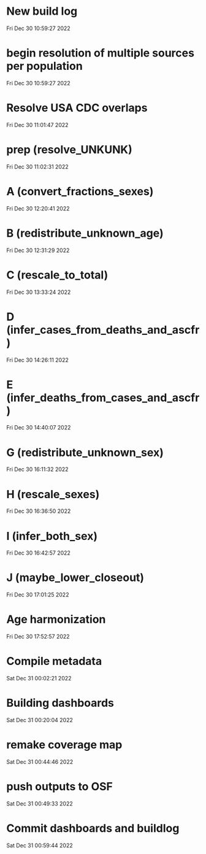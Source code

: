 
# New build log 
 Fri Dec 30 10:59:27 2022 


# begin resolution of multiple sources per population 
 Fri Dec 30 10:59:27 2022 


# Resolve USA CDC overlaps 
 Fri Dec 30 11:01:47 2022 


# prep (resolve_UNKUNK) 
 Fri Dec 30 11:02:31 2022 


# A (convert_fractions_sexes) 
 Fri Dec 30 12:20:41 2022 


# B (redistribute_unknown_age) 
 Fri Dec 30 12:31:29 2022 


# C (rescale_to_total) 
 Fri Dec 30 13:33:24 2022 


# D (infer_cases_from_deaths_and_ascfr) 
 Fri Dec 30 14:26:11 2022 


# E (infer_deaths_from_cases_and_ascfr) 
 Fri Dec 30 14:40:07 2022 


# G (redistribute_unknown_sex) 
 Fri Dec 30 16:11:32 2022 


# H (rescale_sexes) 
 Fri Dec 30 16:36:50 2022 


# I (infer_both_sex) 
 Fri Dec 30 16:42:57 2022 


# J (maybe_lower_closeout) 
 Fri Dec 30 17:01:25 2022 


# Age harmonization 
 Fri Dec 30 17:52:57 2022 


# Compile metadata 
 Sat Dec 31 00:02:21 2022 


# Building dashboards 
 Sat Dec 31 00:20:04 2022 


# remake coverage map 
 Sat Dec 31 00:44:46 2022 


# push outputs to OSF 
 Sat Dec 31 00:49:33 2022 


# Commit dashboards and buildlog 
 Sat Dec 31 00:59:44 2022 

